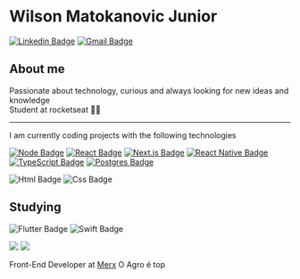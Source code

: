 # Wilson Matokanovic Junior

[![Linkedin Badge](https://img.shields.io/badge/-Wilson%20Matokanovic%20Junior-blue?style=flat-square&logo=Linkedin&logoColor=%23fff&link=https://www.linkedin.com/in/wilsonmatokanovic/)](https://www.linkedin.com/in/wilsonmatokanovic/)
[![Gmail Badge](https://img.shields.io/badge/-wilsonmjuniorx@gmail.com-c14438?style=flat-square&logo=Gmail&logoColor=white&link=mailto:wilsonmjuniorx@gmail.com)](mailto:wilsonmjuniorx@gmail.com)

## About me
Passionate about technology, curious and always looking for new ideas and knowledge <br/>
Student at rocketseat 🚀🚀

----

I am currently coding projects with the following technologies

[![Node Badge](https://img.shields.io/badge/-Node-%238c8c8c?style=for-the-badge&logo=node.js&logoColor=%23fff&link=https://nodejs.org)](https://nodejs.org)
[![React Badge](https://img.shields.io/badge/-ReactJS-%238c8c8c?style=for-the-badge&logo=react&logoColor=%23fff&link=https://reactjs.org)](https://reactjs.org)
[![Next.js Badge](https://img.shields.io/badge/next.js-238c8c8c?style=for-the-badge&logo=nextdotjs&logoColor=white)](https://nextjs.org/docs/getting-started)
[![React Native Badge](https://img.shields.io/badge/-React%20Native-%238c8c8c?style=for-the-badge&logo=react&logoColor=%23fff&link=https://reactnative.dev/)](https://reactnative.dev/)
[![TypeScript Badge](https://img.shields.io/badge/-TypeScript-%238c8c8c?style=for-the-badge&logo=typescript&logoColor=%23fff&link=https://www.typescriptlang.org/)](https://www.typescriptlang.org/)
[![Postgres Badge](https://img.shields.io/badge/-PostgreSQL-%238c8c8c?style=for-the-badge&logo=postgreSQL&logoColor=%23fff&link=https://www.postgresql.org/)](https://www.postgresql.org/)

![Html Badge](https://img.shields.io/badge/-Html-%238c8c8c?style=for-the-badge&logo=html5&logoColor=%23fff)
![Css Badge](https://img.shields.io/badge/-Css-%238c8c8c?style=for-the-badge&logo=css3&logoColor=%23fff)

## Studying 

![Flutter Badge](https://img.shields.io/badge/-Flutter-%238c8c8c?style=for-the-badge&logo=flutter&logoColor=%23fff) 
![Swift Badge](https://img.shields.io/badge/-Swift-%238c8c8c?style=for-the-badge&logo=swift&logoColor=%23fff) 


<div>
  <img src="https://github-readme-stats.vercel.app/api?username=wilsonmjunior&show_icons=true&theme=dark" />
  <img src="https://github-readme-stats.vercel.app/api/top-langs/?username=wilsonmjunior&langs_count=8&layout=compact&theme=dark"/>
</div>

Front-End Developer at [Merx](https://merxagri.com.br) O Agro é top 
